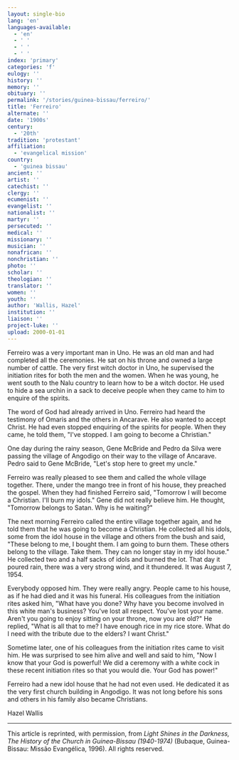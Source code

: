 ```yaml
---
layout: single-bio
lang: 'en'
languages-available:
  - 'en'
  - ' '
  - ' '
  - ' '
index: 'primary'
categories: 'f'
eulogy: ''
history: ''
memory: ''
obituary: ''
permalink: '/stories/guinea-bissau/ferreiro/'
title: 'Ferreiro'
alternate: ''
date: '1900s'
century:
  - '20th'
tradition: 'protestant'
affiliation:
  - 'evangelical mission'
country:
  - 'guinea bissau'
ancient: ''
artist: ''
catechist: ''
clergy: ''
ecumenist: ''
evangelist: ''
nationalist: ''
martyr: ''
persecuted: ''
medical: ''
missionary: ''
musician: ''
nonafrican: ''
nonchristian: ''
photo: ''
scholar: ''
theologian: ''
translator: ''
women: ''
youth: ''
author: 'Wallis, Hazel'
institution: ''
liaison: ''
project-luke: ''
upload: 2000-01-01
---
```



Ferreiro was a very important man in Uno. He was an old man and had completed all the ceremonies.  He sat on his throne and owned a large number of cattle. The very first witch doctor in Uno, he supervised the initiation rites for both the men and the women.
When he was young, he went south to the Nalu country to learn how to be a witch doctor. He used to hide a sea urchin in a sack to deceive people when they came to him to enquire of the spirits.

The word of God had already arrived in Uno. Ferreiro had heard the testimony of Omaris and the others in Ancarave. He also wanted to accept Christ. He had even stopped enquiring of the spirits for people. When they came, he told them, "I've stopped. I am going to become a Christian."

One day during the rainy season, Gene McBride and Pedro da Silva were passing the village of Angodigo on their way to the village of Ancarave. Pedro said to Gene McBride, "Let's stop here to greet my uncle."

Ferreiro was really pleased to see them and called the whole village together. There, under the mango tree in front of his house, they preached the gospel. When they had finished Ferreiro said, "Tomorrow I will become a Christian. I'll burn my idols."
Gene did not really believe him. He thought, "Tomorrow belongs to Satan. Why is he waiting?"

The next morning Ferreiro called the entire village together again, and he told them that he was going to become a Christian. He collected all his idols, some from the idol house in the village and others from the bush and said, "These belong to me, I bought them. I am going to burn them. These others belong to the village. Take them.  They can no longer stay in my idol house." He collected two and a half sacks of idols and burned the lot. That day it poured rain, there was a very strong wind, and it thundered. It was August 7, 1954.

Everybody opposed him. They were really angry. People came to his house, as if he had died and it was his funeral. His colleagues from the initiation rites asked him, "What have you done? Why have you become involved in this white man's business? You've lost all respect.  You've lost your name. Aren't you going to enjoy sitting on your throne, now you are old?" He replied, "What is all that to me? I have enough rice in my rice store. What do I need with the tribute due to the elders? I want Christ."

Sometime later, one of his colleagues from the initiation rites came to visit him. He was surprised to see him alive and well and said to him, "Now I know that your God is powerful! We did a ceremony with a white cock in these recent initiation rites so that you would die. Your God has power!"

Ferreiro had a new idol house that he had not even used. He dedicated it as the very first church building in Angodigo. It was not long before his sons and others in his family also became Christians.

Hazel Wallis

---

This article is reprinted, with permission, from *Light Shines in the Darkness, The History of the Church in Guinea-Bissau (1940-1974)* (Bubaque, Guinea-Bissau: Missão Evangélica, 1996).  All rights reserved.